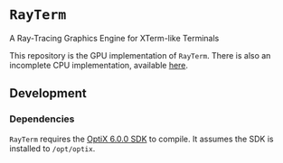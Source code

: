 # `RayTerm`

A Ray-Tracing Graphics Engine for XTerm-like Terminals


This repository is the GPU implementation of `RayTerm`. There is also an
incomplete CPU implementation, available [here](https://github.com/Michionlion/rayterm-cpu).

## Development

### Dependencies

`RayTerm` requires the [OptiX 6.0.0 SDK](http://raytracing-docs.nvidia.com/optix_6_0/index.html)
to compile. It assumes the SDK is installed to `/opt/optix`.
